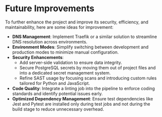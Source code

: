 # Future Improvements

To further enhance the project and improve its security, efficiency, and maintainability, here are some ideas for improvement:

- **DNS Management**: Implement Traefik or a similar solution to streamline DNS resolution across environments.
- **Environment Modes**: Simplify switching between development and production modes to minimize manual configuration.
- **Security Enhancements**:
  - Add server-side validation to ensure data integrity.
  - Secure PostgreSQL secrets by moving them out of project files and into a dedicated secret management system.
  - Refine SAST usage by focusing scans and introducing custom rules tailored for Python and JavaScript.
- **Code Quality**: Integrate a linting job into the pipeline to enforce coding standards and identify potential issues early.
- **Optimized Dependency Management**: Ensure test dependencies like Jest and Pytest are installed only during test jobs and not during the build stage to reduce unnecessary overhead.
